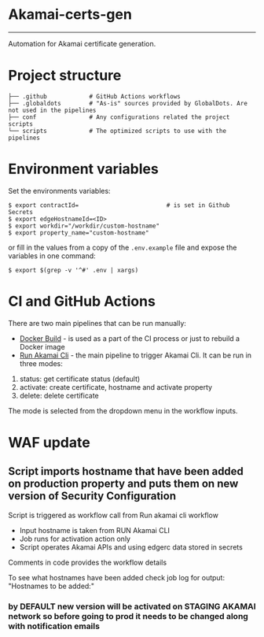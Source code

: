 # Akamai-certs-gen

---

Automation for Akamai certificate generation.

# Project structure

```
├── .github            # GitHub Actions workflows
├── .globaldots        # "As-is" sources provided by GlobalDots. Are not used in the pipelines
├── conf               # Any configurations related the project scripts
└── scripts            # The optimized scripts to use with the pipelines
```

# Environment variables

Set the environments variables:
```console
$ export contractId=                         # is set in Github Secrets
$ export edgeHostnameId=<ID>
$ export workdir="/workdir/custom-hostname"
$ export property_name="custom-hostname"
```

or fill in the values from a copy of the `.env.example` file and expose the variables in one command:
```console
$ export $(grep -v '^#' .env | xargs)
```

# CI and GitHub Actions

There are two main pipelines that can be run manually:

- [Docker Build](.github/workflows/docker-build.yml) - is used as a part of the CI process or just to rebuild a Docker image
- [Run Akamai Cli](.github/workflows/akamai-cli.yml) - the main pipeline to trigger Akamai Cli. It can be run in three modes:

1. status: get certificate status (default)
2. activate: create certificate, hostname and activate property
3. delete: delete certificate

The mode is selected from the dropdown menu in the workflow inputs.

# WAF update
## Script imports hostname that have been added on production property and puts them on new version of Security Configuration


Script is triggered as workflow call from Run akamai cli workflow 
- Input hostname is taken from RUN Akamai CLI 
- Job runs for activation action only
- Script operates Akamai APIs and using edgerc data stored in secrets


Comments in code provides the workflow details



To see what hostnames have been added check job log for output: "Hostnames to be added:"

### by DEFAULT new version will be activated on STAGING AKAMAI network so before going to prod it needs to be changed along with notification emails

